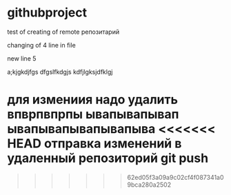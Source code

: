 # githubproject
test of creating of remote репозитарий

changing of 4 line in file

new line 5

a;kjgkdjfgs
dfgslfkdgjs
kdfjlgksjdfklgj

для измениия надо удалить 
впврпвпрпы
ывапывапывап
ывапывапывапывапыва
<<<<<<< HEAD
отправка изменений в удаленный репозиторий git push
=======

>>>>>>> 62ed05f3a09a9c02cf4f087341a09bca280a2502
